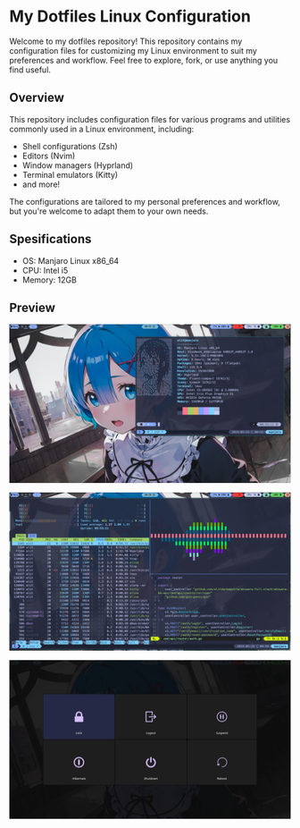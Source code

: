 # My Dotfiles Linux Configuration

Welcome to my dotfiles repository! This repository contains my configuration files for customizing my Linux environment to suit my preferences and workflow. Feel free to explore, fork, or use anything you find useful.

## Overview

This repository includes configuration files for various programs and utilities commonly used in a Linux environment, including:

- Shell configurations (Zsh)
- Editors (Nvim)
- Window managers (Hyprland)
- Terminal emulators (Kitty)
- and more!

The configurations are tailored to my personal preferences and workflow, but you're welcome to adapt them to your own needs.

## Spesifications

- OS: Manjaro Linux x86_64
- CPU: Intel i5
- Memory: 12GB

## Preview
![Preview-1](https://github.com/alitdarmaputra/dotfiles/blob/master/preview/preview-1.png)

![Preview-2](https://github.com/alitdarmaputra/dotfiles/blob/master/preview/preview-2.png)

![Preview-3](https://github.com/alitdarmaputra/dotfiles/blob/master/preview/preview-3.png)
